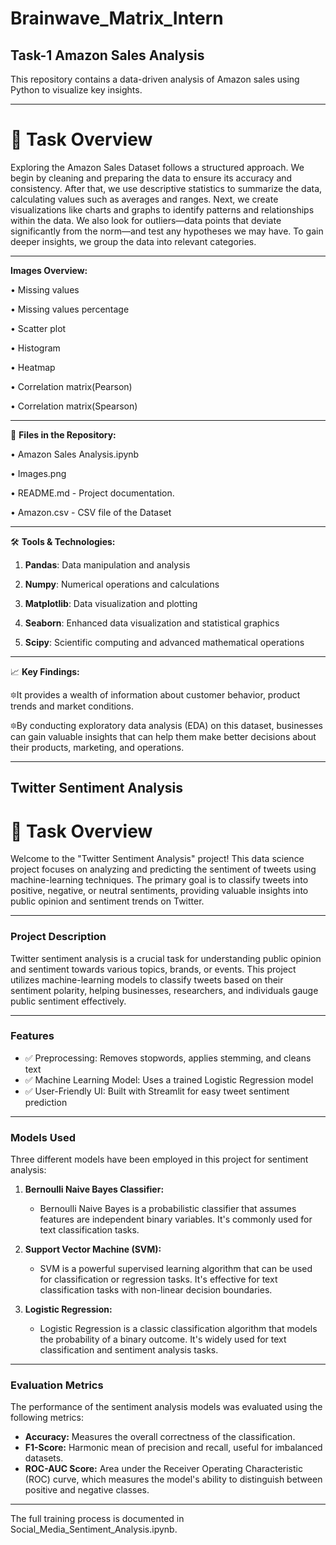 # Brainwave_Matrix_Intern
## Task-1 Amazon Sales Analysis
This repository contains a data-driven analysis of Amazon sales using Python to visualize key insights.

---
# 📌 Task Overview
Exploring the Amazon Sales Dataset follows a structured approach. We begin by cleaning and preparing the data to ensure its accuracy and consistency. After that, we use descriptive statistics to summarize the data, calculating values such as averages and ranges. Next, we create visualizations like charts and graphs to identify patterns and relationships within the data. We also look for outliers—data points that deviate significantly from the norm—and test any hypotheses we may have. To gain deeper insights, we group the data into relevant categories.

---
 **Images Overview:**

• Missing values

•	Missing values percentage

•	Scatter plot

•	Histogram

•	Heatmap

•	Correlation matrix(Pearson)

•	Correlation matrix(Spearson)

                  

---
📂 **Files in the Repository:**

•	Amazon Sales Analysis.ipynb

•	Images.png

•	README.md - Project documentation.

•	Amazon.csv - CSV file of the Dataset

---
🛠️ **Tools & Technologies:**

1. **Pandas**: Data manipulation and analysis

2. **Numpy**: Numerical operations and calculations

3. **Matplotlib**: Data visualization and plotting

4. **Seaborn**: Enhanced data visualization and statistical graphics

5. **Scipy**: Scientific computing and advanced mathematical operations
---
📈 **Key Findings:**

🔯It provides a wealth of information about customer behavior, product trends and market conditions.

🔯By conducting exploratory data analysis (EDA) on this dataset, businesses can gain valuable insights that can help them make better decisions about their 
   products, marketing, and operations.


---
## Twitter Sentiment Analysis

# 📌 Task Overview
Welcome to the "Twitter Sentiment Analysis" project! This data science project focuses on analyzing and predicting the sentiment of tweets using machine-learning techniques. The primary goal is to classify tweets into positive, negative, or neutral sentiments, providing valuable insights into public opinion and sentiment trends on Twitter.


---
### Project Description

Twitter sentiment analysis is a crucial task for understanding public opinion and sentiment towards various topics, brands, or events. This project utilizes machine-learning models to classify tweets based on their sentiment polarity, helping businesses, researchers, and individuals gauge public sentiment effectively.


---
### Features
- ✅ Preprocessing: Removes stopwords, applies stemming, and cleans text
- ✅ Machine Learning Model: Uses a trained Logistic Regression model 
- ✅ User-Friendly UI: Built with Streamlit for easy tweet sentiment prediction


---
### Models Used

Three different models have been employed in this project for sentiment analysis:

1. **Bernoulli Naive Bayes Classifier:**
   - Bernoulli Naive Bayes is a probabilistic classifier that assumes features are independent binary variables. It's commonly used for text classification tasks.

2. **Support Vector Machine (SVM):**
   - SVM is a powerful supervised learning algorithm that can be used for classification or regression tasks. It's effective for text classification tasks with non-linear decision boundaries.

3. **Logistic Regression:**
   - Logistic Regression is a classic classification algorithm that models the probability of a binary outcome. It's widely used for text classification and sentiment analysis tasks.


---
### Evaluation Metrics

The performance of the sentiment analysis models was evaluated using the following metrics:

- **Accuracy:** Measures the overall correctness of the classification.
- **F1-Score:** Harmonic mean of precision and recall, useful for imbalanced datasets.
- **ROC-AUC Score:** Area under the Receiver Operating Characteristic (ROC) curve, which measures the model's ability to distinguish between positive and negative classes.


---
The full training process is documented in Social_Media_Sentiment_Analysis.ipynb.




